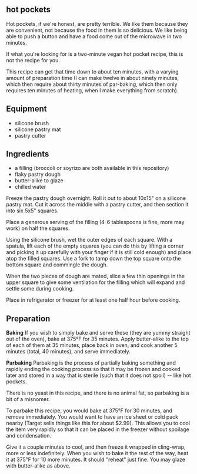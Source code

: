hot pockets
---
Hot pockets, if we're honest, are pretty terrible. We like them because they are convenient, not because the food in them is so delicious. We like being able to push a button and have a food come out of the microwave in two minutes.

If what you're looking for is a two-minute vegan hot pocket recipe, this is not the recipe for you.

This recipe can get that time down to about ten minutes, with a varying amount of preparation time (I can make twelve in about ninety minutes, which then require about thirty minutes of par-baking, which then only requires ten minutes of heating, when I make everything from scratch).

Equipment
---
- silicone brush
- silicone pastry mat
- pastry cutter

Ingredients
---
- a filling (broccoli or soyrizo are both available in this repository)
- flaky pastry dough
- butter-alike to glaze
- chilled water

Freeze the pastry dough overnight. Roll it out to about 10x15" on a silicone pastry mat. Cut it across the middle with a pastry cutter, and then section it into six 5x5" squares.

Place a generous serving of the filling (4-6 tablespoons is fine, more may work) on half the squares.

Using the silicone brush, wet the outer edges of each square. With a spatula, lift each of the empty squares (you can do this by lifting a corner and picking it up carefully with your finger if it is still cold enough) and place atop the filled squares. Use a fork to tamp down the top square onto the bottom square and commingle the dough.

When the two pieces of dough are mated, slice a few thin openings in the upper square to give some ventilation for the filling which will expand and settle some during cooking.

Place in refrigerator or freezer for at least one half hour before cooking.

Preparation
---

**Baking**
If you wish to simply bake and serve these (they are yummy straight out of the oven), bake at 375°F for 35 minutes. Apply butter-alike to the top of each of them at 35 minutes, place back in oven, and cook another 5 minutes (total, 40 minutes), and serve immediately.

**Parbaking**
Parbaking is the process of partially baking something and rapidly ending the cooking process so that it may be frozen and cooked later and stored in a way that is sterile (such that it does not spoil) -- like hot pockets.

There is no yeast in this recipe, and there is no animal fat, so parbaking is a bit of a misnomer.

To parbake this recipe, you would bake at 375°F for 30 minutes, and remove immediately. You would want to have an ice sheet or cold pack nearby (Target sells things like this for about $2.99). This allows you to cool the item very rapidly so that it can be placed in the freezer without spoilage and condensation.

Give it a couple minutes to cool, and then freeze it wrapped in cling-wrap, more or less indefinitely. When you wish to bake it the rest of the way, heat it at 375°F for 10 more minutes. It should "reheat" just fine. You may glaze with butter-alike as above.
